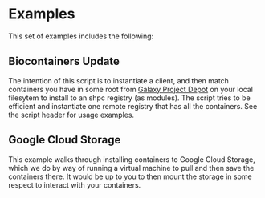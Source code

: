 # Examples

This set of examples includes the following:

## Biocontainers Update

The intention of this script is to instantiate a client, and then match
containers you have in some root from [Galaxy Project Depot](https://depot.galaxyproject.org/singularity/)
on your local filesytem to install to an shpc registry (as modules). The script
tries to be efficient and instantiate one remote registry that has all the containers.
See the script header for usage examples.

## Google Cloud Storage

This example walks through installing containers to Google Cloud Storage,
which we do by way of running a virtual machine to pull and then save
the containers there. It would be up to you to then mount the storage in
some respect to interact with your containers.
